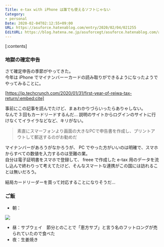 ```yaml
---
Title: e-tax with iPhone は誰でも使えるソフトじゃない
Category:
- personal
Date: 2020-02-04T02:12:55+09:00
URL: https://asuforce.hatenablog.com/entry/2020/02/04/021255
EditURL: https://blog.hatena.ne.jp/asuforcegt/asuforce.hatenablog.com/atom/entry/26006613506750778
---
```


[:contents]

###  地獄の確定申告

さて確定申告の季節がやってきた。  
今年は iPhone でマイナンバーーカードの読み取りができるようになったようでやってみることに。

[https://jp.techcrunch.com/2020/01/31/first-year-of-reiwa-tax-return/:embed:cite]

事前にこの記事を読んでたけど、まぁわかりづらいったらありゃしない。  
なんで 3 回もカードリードするんだ... 説明のサイトからログインのサイトに行けなくてイライラなどなど、キリがない。

> 素直にスマーフォンより画面の大きなPCで申告書を作成し、プリントアウトして郵送するのがお勧めだ

マイナンバーがあろうがなかろうが、 PC でやった方がいいのは明確で、スマホからすべての数値を入力するのは至難の業。  
自分は電子証明書をスマホで登録して、 freee で作成した e-tax 用のデータを流し込んで終わりって考えてたけど、そんなスマートな連携がこの国には訪れることは無いだろう。

結局カードリーダーを買って対応することになりそうだ...

### ご飯

- 朝：

<span itemtype="http://schema.org/Photograph" itemscope="itemscope"><img class="magnifiable" src="https://cdn-ak.f.st-hatena.com/images/fotolife/a/asuforcegt/20200807/20200807141246.jpg" itemprop="image"></span>

- 昼：サブウェイ　節分とのことで「恵方サブ」と言う名のフットロングが売られていたので食べた
- 夜：生姜焼き
